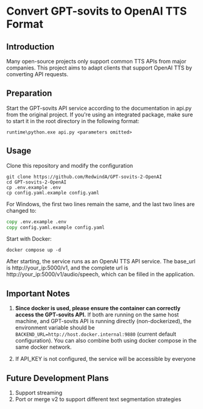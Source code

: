 # Convert GPT-sovits to OpenAI TTS Format

## Introduction

Many open-source projects only support common TTS APIs from major companies. This project aims to adapt clients that support OpenAI TTS by converting API requests.

## Preparation  

Start the GPT-sovits API service according to the documentation in api.py from the original project. If you're using an integrated package, make sure to start it in the root directory in the following format:

```shell
runtime\python.exe api.py <parameters omitted>
```

## Usage

Clone this repository and modify the configuration

```shell
git clone https://github.com/RedwindA/GPT-sovits-2-OpenAI
cd GPT-sovits-2-OpenAI
cp .env.example .env
cp config.yaml.example config.yaml
```

For Windows, the first two lines remain the same, and the last two lines are changed to:

```cmd
copy .env.example .env
copy config.yaml.example config.yaml
```

Start with Docker:

```shell
docker compose up -d
```

After starting, the service runs as an OpenAI TTS API service. The base_url is http://your_ip:5000/v1, and the complete url is http://your_ip:5000/v1/audio/speech, which can be filled in the application.

## Important Notes

1. **Since docker is used, please ensure the container can correctly access the GPT-sovits API.**
If both are running on the same host machine, and GPT-sovits API is running directly (non-dockerized), the environment variable should be `BACKEND_URL=http://host.docker.internal:9880` (current default configuration). You can also combine both using docker compose in the same docker network.

2. If API_KEY is not configured, the service will be accessible by everyone

## Future Development Plans

1. Support streaming
2. Port or merge v2 to support different text segmentation strategies

